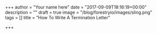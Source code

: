 +++
author = "Your name here"
date = "2017-09-09T18:16:19+00:00"
description = ""
draft = true
image = "/blog/forestryio/images/sling.png"
tags = []
title = "How To Write A Termination Letter"

+++

